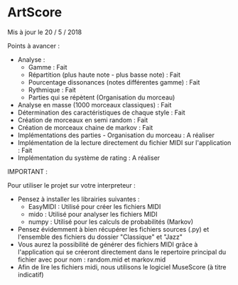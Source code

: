 # ArtScore

Mis à jour le 20 / 5 / 2018

Points à avancer :

- Analyse : 
    - Gamme : Fait
    - Répartition (plus haute note - plus basse note) : Fait
    - Pourcentage dissonances (notes différentes gamme) : Fait
    - Rythmique : Fait
    - Parties qui se répètent (Organisation du morceau)
 - Analyse en masse (1000 morceaux classiques) : Fait
 - Détermination des caractéristiques de chaque style : Fait
 - Création de morceaux en semi random : Fait
 - Création de morceaux chaine de markov : Fait
 - Implémentations des parties - Organisation du morceau : A réaliser
 - Implémentation de la lecture directement du fichier MIDI sur l'application : Fait
 - Implémentation du système de rating : A réaliser
 
IMPORTANT : 

Pour utiliser le projet sur votre interpreteur : 

- Pensez à installer les librairies suivantes : 
    - EasyMIDI : Utilisé pour créer les fichiers MIDI
    - mido : Utilisé pour analyser les fichiers MIDI
    - numpy : Utilisé pour les calculs de probabilités (Markov)
- Pensez évidemment à bien récupérer les fichiers sources (.py) et l'ensemble des fichiers du dossier "Classique" et "Jazz"
- Vous aurez la possibilité de générer des fichiers MIDI grâce à l'application qui se créeront directement dans le repertoire principal du fichier avec pour nom : random.mid et markov.mid
- Afin de lire les fichiers midi, nous utilisons le logiciel MuseScore (à titre indicatif)
